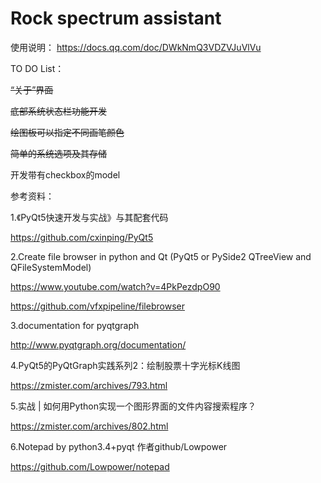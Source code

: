 # Rock spectrum assistant


使用说明：
https://docs.qq.com/doc/DWkNmQ3VDZVJuVlVu

TO DO List：

~~“关于”界面~~

~~底部系统状态栏功能开发~~

~~绘图板可以指定不同画笔颜色~~

~~简单的系统选项及其存储~~

开发带有checkbox的model

参考资料：

1.《PyQt5快速开发与实战》与其配套代码

https://github.com/cxinping/PyQt5

2.Create file browser in python and Qt (PyQt5 or PySide2 QTreeView and QFileSystemModel)

https://www.youtube.com/watch?v=4PkPezdpO90

https://github.com/vfxpipeline/filebrowser

3.documentation for pyqtgraph

http://www.pyqtgraph.org/documentation/

4.PyQt5的PyQtGraph实践系列2：绘制股票十字光标K线图

https://zmister.com/archives/793.html

5.实战 | 如何用Python实现一个图形界面的文件内容搜索程序？

https://zmister.com/archives/802.html

6.Notepad by python3.4+pyqt 作者github/Lowpower

https://github.com/Lowpower/notepad




